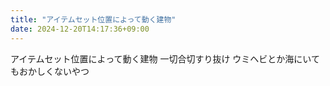 ```yaml
---
title: "アイテムセット位置によって動く建物"
date: 2024-12-20T14:17:36+09:00
---
```

アイテムセット位置によって動く建物
一切合切すり抜け
ウミヘビとか海にいてもおかしくないやつ
